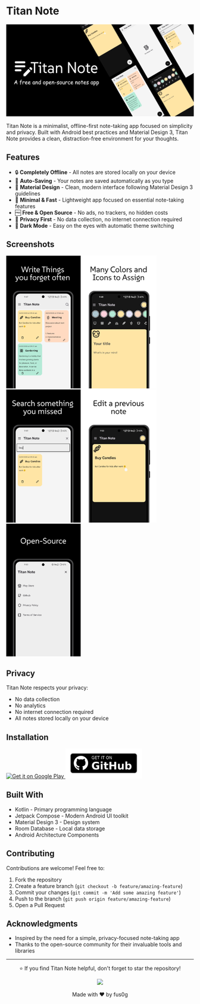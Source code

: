# Titan Note
<img src="https://raw.githubusercontent.com/fus0g/dev.bugstitch.titanote/refs/heads/master/screenshots/feature.png" alt="Titan Note Poster">

Titan Note is a minimalist, offline-first note-taking app focused on simplicity and privacy. Built with Android best practices and Material Design 3, Titan Note provides a clean, distraction-free environment for your thoughts.

## Features
- 🔒 **Completely Offline** - All notes are stored locally on your device
- 💾 **Auto-Saving** - Your notes are saved automatically as you type
- 🎨 **Material Design** - Clean, modern interface following Material Design 3 guidelines
- 📱 **Minimal & Fast** - Lightweight app focused on essential note-taking features
- 🆓 **Free & Open Source** - No ads, no trackers, no hidden costs
- 🔐 **Privacy First** - No data collection, no internet connection required
- 🌙 **Dark Mode** - Easy on the eyes with automatic theme switching

## Screenshots
<div>
<img src="https://raw.githubusercontent.com/fus0g/dev.bugstitch.titanote/refs/heads/master/screenshots/ss1.png" width="200" alt="Write Things you forget often"/>
<img src="https://raw.githubusercontent.com/fus0g/dev.bugstitch.titanote/refs/heads/master/screenshots/ss2.png" width="200" alt="Many colours and icons to assign "/>
<img src="https://raw.githubusercontent.com/fus0g/dev.bugstitch.titanote/refs/heads/master/screenshots/ss3.png" width="200" alt="Search something you missed"/>
<img src="https://raw.githubusercontent.com/fus0g/dev.bugstitch.titanote/refs/heads/master/screenshots/ss4.png" width="200" alt="edit a previous note"/>
<img src="https://raw.githubusercontent.com/fus0g/dev.bugstitch.titanote/refs/heads/master/screenshots/ss5.png" width="200" alt="Open-Source"/>
</div>


## Privacy
Titan Note respects your privacy:
- No data collection
- No analytics
- No internet connection required
- All notes stored locally on your device

## Installation
<a href='https://play.google.com/store/apps/details?id=dev.bugstitch.titanote'>
    <img alt='Get it on Google Play' src='https://play.google.com/intl/en_us/badges/static/images/badges/en_badge_web_generic.png' height="80"/>
</a>
<a href="https://github.com/fus0g/dev.bugstitch.Titanote/releases">
    <img alt='Get it on GitHub' src='https://raw.githubusercontent.com/deckerst/common/main/assets/get-it-on-github.png' height="80"/>
</a>

## Built With
- Kotlin - Primary programming language
- Jetpack Compose - Modern Android UI toolkit
- Material Design 3 - Design system
- Room Database - Local data storage
- Android Architecture Components

## Contributing
Contributions are welcome! Feel free to:
1. Fork the repository
2. Create a feature branch (`git checkout -b feature/amazing-feature`)
3. Commit your changes (`git commit -m 'Add some amazing feature'`)
4. Push to the branch (`git push origin feature/amazing-feature`)
5. Open a Pull Request

## Acknowledgments
- Inspired by the need for a simple, privacy-focused note-taking app
- Thanks to the open-source community for their invaluable tools and libraries

---
<div align="center">
⭐ If you find Titan Note helpful, don't forget to star the repository!

<a href="https://buymeacoffee.com/prabhatproxy"><img src="https://img.buymeacoffee.com/button-api/?text=Buy me a coffee&emoji=&slug=prabhatproxy&button_colour=FFDD00&font_colour=000000&font_family=Inter&outline_colour=000000&coffee_colour=ffffff" /></a>

Made with ❤️ by fus0g
</div>